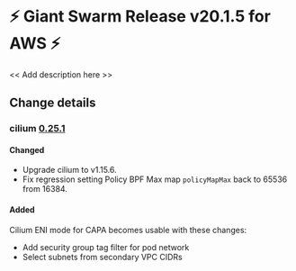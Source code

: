 # :zap: Giant Swarm Release v20.1.5 for AWS :zap:

<< Add description here >>

## Change details


### cilium [0.25.1](https://github.com/giantswarm/cilium-app/releases/tag/v0.25.1)

#### Changed
- Upgrade cilium to v1.15.6.
- Fix regression setting Policy BPF Max map `policyMapMax` back to 65536 from 16384.

#### Added

Cilium ENI mode for CAPA becomes usable with these changes:
- Add security group tag filter for pod network
- Select subnets from secondary VPC CIDRs
